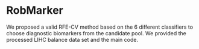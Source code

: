 # RobMarker
We proposed a valid RFE-CV method based on the 6 different classifiers to choose diagnostic biomarkers from the candidate pool.
We provided the processed LIHC balance data set and the main code.
